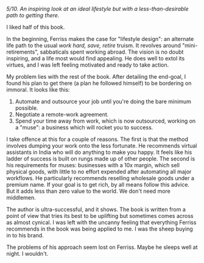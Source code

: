 _5/10. An inspiring look at an ideal lifestyle but with a less-than-desirable path to getting there._

I liked half of this book.

In the beginning, Ferriss makes the case for "lifestyle design": an alternate life path to the usual _work hard, save, retire_ truism. It revolves around "mini-retirements", sabbaticals spent working abroad. The vision is no doubt inspiring, and a life most would find appealing. He does well to extol its virtues, and I was left feeling motivated and ready to take action.

My problem lies with the rest of the book. After detailing the end-goal, I found his plan to get there (a plan he followed himself) to be bordering on immoral. It looks like this:

1. Automate and outsource your job until you're doing the bare minimum possible.
2. Negotiate a remote-work agreement.
3. Spend your time away from work, which is now outsourced, working on a "muse": a business which will rocket you to success.

I take offence at this for a couple of reasons. The first is that the method involves dumping your work onto the less fortunate. He recommends virtual assistants in India who will do anything to make you happy. It feels like his ladder of success is built on rungs made up of other people. The second is his requirements for muses: businesses with a 10x margin, which sell physical goods, with little to no effort expended after automating all major workflows. He particularly recommends reselling wholesale goods under a premium name. If your goal is to get rich, by all means follow this advice. But it adds less than zero value to the world. We don't need more middlemen.

The author is ultra-successful, and it shows. The book is written from a point of view that tries its best to be uplifting but sometimes comes across as almost cynical. I was left with the uncanny feeling that everything Ferriss recommends in the book was being applied to me. I was the sheep buying in to his brand.

The problems of his approach seem lost on Ferriss. Maybe he sleeps well at night. I wouldn't.
